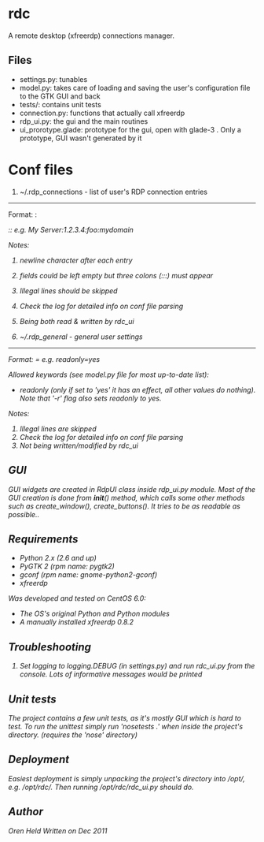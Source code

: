 rdc
===
A remote desktop (xfreerdp) connections manager.


Files
-----
* settings.py: tunables
* model.py: takes care of loading and saving the user's configuration file to the GTK GUI and back
* tests/: contains unit tests
* connection.py: functions that actually call xfreerdp
* rdp\_ui.py: the gui and the main routines
* ui\_prorotype.glade: prototype for the gui, open with glade-3 <filename>. Only a prototype, GUI wasn't generated by it

Conf files
==========
1. ~/.rdp\_connections - list of user's RDP connection entries 
------------------------------------------------------
Format: <display name>:<address>:<user>:<domain>
e.g. My Server:1.2.3.4:foo:mydomain

Notes:
1. newline character after each entry
2. fields could be left empty but three colons (:::) must appear
3. Illegal lines should be skipped
4. Check the log for detailed info on conf file parsing
5. Being both read & written by rdc\_ui

2. ~/.rdp\_general - general user settings
-----------------------------------------
Format: <key>=<value>
e.g. readonly=yes

Allowed keywords (see model.py file for most up-to-date list): 
- readonly (only if set to 'yes' it has an effect, all other values do nothing). Note that '-r' flag also sets readonly to yes.

Notes:
1. Illegal lines are skipped
2. Check the log for detailed info on conf file parsing
3. Not being written/modified by rdc\_ui


GUI
---
GUI widgets are created in RdpUI class inside rdp\_ui.py module.
Most of the GUI creation is done from __init__() method, which calls some other methods such as create\_window(), create\_buttons(). It tries to be as readable as possible..

Requirements
------------
* Python 2.x (2.6 and up)
* PyGTK 2 (rpm name: pygtk2)
* gconf (rpm name: gnome-python2-gconf)
* xfreerdp 

Was developed and tested on CentOS 6.0:
* The OS's original Python and Python modules
* A manually installed xfreerdp 0.8.2


Troubleshooting
---------------
1. Set logging to logging.DEBUG (in settings.py) and run rdc\_ui.py from the console. Lots of informative messages would be printed


Unit tests
----------
The project contains a few unit tests, as it's mostly GUI which is hard to test.
To run the unittest simply run 'nosetests .' when inside the project's directory.
(requires the 'nose' directory)


Deployment
----------
Easiest deployment is simply unpacking the project's directory into /opt/, e.g. /opt/rdc/.
Then running /opt/rdc/rdc\_ui.py should do.


Author
------
Oren Held
Written on Dec 2011
